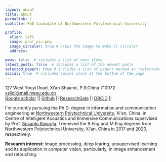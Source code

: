 ```yaml
---
layout: about
title: about
permalink: /
subtitle: PhD Candidate of Northwestern Polytechnical University

profile:
  align: left
  image: prof_pic.png
  image_circular: true # crops the image to make it circular
  address: 

news: false  # includes a list of news items
latest_posts: false  # includes a list of the newest posts
selected_papers: true # includes a list of papers marked as "selected={true}"
social: true  # includes social icons at the bottom of the page
---
```


127 West Youyi Road, Xi’an Shaanxi, P.R.China 710072 <br>
xslidi@mail.nwpu.edu.cn <br>
[Google scholar](https://scholar.google.com/citations?user=r6WfS2gAAAAJ) || [Github](https://github.com/xslidi) || [ResearchGate](https://www.researchgate.net/profile/Di-Li-38) || [ORCID](https://orcid.org/0000-0001-8059-8783) ||


I'm currently pursuing the Ph.D. degree in information and communication engineering at [Northwestern Polytechnical University](https://www.nwpu.edu.cn/), Xi’an, China, in Centre
of Intelligent Acoustics and Immersive Communications supervised by Prof. [Susanto Rajardja](https://www.singaporetech.edu.sg/directory/faculty/susanto-rahardja). I received the B.Eng and M.Eng degrees from Northwestern Polytechnical University, Xi’an, China in 2017 and 2020, respectively. 

**Research interest:** image processing, deep learing, unsupervised learning and its application in computer vision, particularly, in image enhancement and retouching.